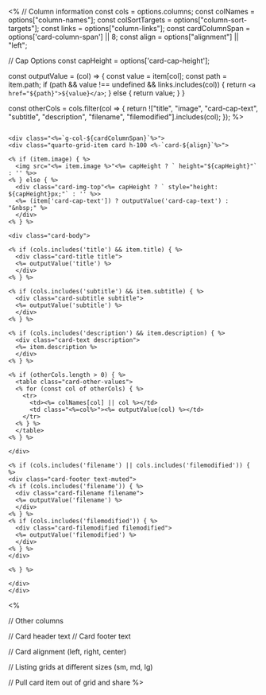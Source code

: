 <%
// Column information
const cols = options.columns;
const colNames = options["column-names"];
const colSortTargets = options["column-sort-targets"];
const links = options["column-links"];
const cardColumnSpan = options['card-column-span'] || 8;
const align = options["alignment"] || "left";

// Cap Options
const capHeight = options['card-cap-height'];

const outputValue = (col) => {
const value = item[col];
const path = item.path;
if (path && value !== undefined && links.includes(col)) {
return `<a href="${path}">${value}</a>`;
} else {
return value;
}
}

const otherCols = cols.filter(col => {
return !["title", "image", "card-cap-text", "subtitle", "description", "filename", "filemodified"].includes(col);
});
%>

```{=html}

<div class="<%=`g-col-${cardColumnSpan}`%>">
<div class="quarto-grid-item card h-100 <%-`card-${align}`%>">

<% if (item.image) { %>
  <img src="<%= item.image %>"<%= capHeight ? ` height="${capHeight}"` : '' %>>
<% } else { %>
  <div class="card-img-top"<%= capHeight ? ` style="height: ${capHeight}px;"` : '' %>>
  <%= (item['card-cap-text']) ? outputValue('card-cap-text') : "&nbsp;" %>
  </div>
<% } %>

<div class="card-body">

<% if (cols.includes('title') && item.title) { %>
  <div class="card-title title">
  <%= outputValue('title') %>
  </div>
<% } %>

<% if (cols.includes('subtitle') && item.subtitle) { %>
  <div class="card-subtitle subtitle">
  <%= outputValue('subtitle') %>
  </div>
<% } %>

<% if (cols.includes('description') && item.description) { %>
  <div class="card-text description">
  <%= item.description %>
  </div>
<% } %>

<% if (otherCols.length > 0) { %>
  <table class="card-other-values">
  <% for (const col of otherCols) { %>
    <tr>
      <td><%= colNames[col] || col %></td>
      <td class="<%=col%>"><%= outputValue(col) %></td>
    </tr>
  <% } %>
  </table>
<% } %>

</div>

<% if (cols.includes('filename') || cols.includes('filemodified')) { %>
<div class="card-footer text-muted">
<% if (cols.includes('filename')) { %>
  <div class="card-filename filename">
  <%= outputValue('filename') %>
  </div>
<% } %>
<% if (cols.includes('filemodified')) { %>
  <div class="card-filemodified filemodified">
  <%= outputValue('filemodified') %>
  </div>
<% } %>
</div>

<% } %>

</div>
</div>
```

<%

// Other columns

// Card header text
// Card footer text

// Card alignment (left, right, center)

// Listing grids at different sizes (sm, md, lg)

// Pull card item out of grid and share
%>
